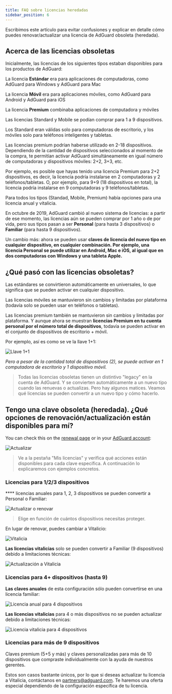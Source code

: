 ```yaml
---
title: FAQ sobre licencias heredadas
sidebar_position: 6
---
```


Escribimos este artículo para evitar confusiones y explicar en detalle cómo puedes renovar/actualizar una licencia de AdGuard obsoleta (heredada).

## Acerca de las licencias obsoletas

Inicialmente, las licencias de los siguientes tipos estaban disponibles para los productos de AdGuard:

La licencia **Estándar** era para aplicaciones de computadoras, como AdGuard para Windows y AdGuard para Mac

La licencia **Móvil** era para aplicaciones móviles, como AdGuard para Android y AdGuard para iOS

La licencia **Premium** combinaba aplicaciones de computadora y móviles

Las licencias Standard y Mobile se podían comprar para 1 a 9 dispositivos.

Los Standard eran válidas solo para computadoras de escritorio, y los móviles solo para teléfonos inteligentes y tabletas.

Las licencias premium podrían haberse utilizado en 2-18 dispositivos. Dependiendo de la cantidad de dispositivos seleccionados al momento de la compra, te permitían activar AdGuard simultáneamente en igual número de computadoras y dispositivos móviles: 2+2, 3+3, etc.

Por ejemplo, es posible que hayas tenido una licencia Premium para 2+2 dispositivos, es decir, la licencia podría instalarse en 2 computadoras y 2 teléfonos/tabletas. O, por ejemplo, para 9+9 (18 dispositivos en total), la licencia podría instalarse en 9 computadoras y 9 teléfonos/tabletas.

Para todos los tipos (Standad, Mobile, Premium) había opciones para una licencia anual y vitalicia.

En octubre de 2019, AdGuard cambió al nuevo sistema de licencias: a partir de ese momento, las licencias aún se pueden comprar por 1 año o de por vida, pero sus tipos pasan a ser **Personal** (para hasta 3 dispositivos) o **Familiar** (para hasta 9 dispositivos).

Un cambio más: ahora se pueden usar **claves de licencia del nuevo tipo en cualquier dispositivo, en cualquier combinación. Por ejemplo, una licencia Personal se puede utilizar en Android, Mac e iOS, al igual que en dos computadoras con Windows y una tableta Apple.**

## ¿Qué pasó con las licencias obsoletas?

Las estándares se convirtieron automáticamente en universales, lo que significa que se pueden activar en cualquier dispositivo.

Las licencias móviles se mantuvieron sin cambios y limitadas por plataforma (todavía solo se pueden usar en teléfonos o tabletas).

Las licencias premium también se mantuvieron sin cambios y limitadas por plataforma. Y aunque ahora se muestran **licencias Premium en tu cuenta personal por el número total de dispositivos**, todavía se pueden activar en el conjunto de dispositivos de escritorio + móvil.

Por ejemplo, así es como se ve la llave 1+1:

![Llave 1+1](https://cdn.adtidy.org/public/Adguard/kb/newscreenshots/En/General/legacy-licenses/1.outdatedlicenses_en.png)

*Pero a pesar de la cantidad total de dispositivos (2), se puede activar en 1 computadora de escritorio y 1 dispositivo móvil.*
> Todas las licencias obsoletas tienen un distintivo "legacy" en la cuenta de AdGuard. Y se convierten automáticamente a un nuevo tipo cuando las renuevas o actualizas. Pero hay algunos matices. Veamos qué licencias se pueden convertir a un nuevo tipo y cómo hacerlo.

## Tengo una clave obsoleta (heredada). ¿Qué opciones de renovación/actualización están disponibles para mí?

You can check this on the [renewal page](https://adguard.com/renew.html) or in your [AdGuard account](https://adguardaccount.com/main.html):

![Actualizar](https://cdn.adtidy.org/public/Adguard/kb/newscreenshots/En/General/legacy-licenses/2.switch_en.png)
> Ve a la pestaña "Mis licencias" y verifica qué acciones están disponibles para cada clave específica. A continuación lo explicaremos con ejemplos concretos.

### Licencias para 1/2/3 dispositivos

**** licencias anuales para 1, 2, 3 dispositivos se pueden convertir a Personal o Familiar:

![Actualizar o renovar](https://cdn.adtidy.org/public/Adguard/kb/newscreenshots/En/General/legacy-licenses/3.yearly_en.png)
> Elige en función de cuántos dispositivos necesitas proteger.

En lugar de renovar, puedes cambiar a Vitalicio:

![Vitalicia](https://cdn.adtidy.org/public/Adguard/kb/newscreenshots/En/General/legacy-licenses/4.lifetime_en.png)

**Las licencias vitalicias** solo se pueden convertir a Familiar (9 dispositivos) debido a limitaciones técnicas:

![Actualización a Vitalicia](https://cdn.adtidy.org/public/Adguard/kb/newscreenshots/En/General/legacy-licenses/5.lifetimeupgrade_en.png)

### Licencias para 4+ dispositivos (hasta 9)

**Las claves anuales** de esta configuración sólo pueden convertirse en una licencia familiar:

![Licencia anual para 4 dispositivos](https://cdn.adtidy.org/public/Adguard/kb/newscreenshots/En/General/legacy-licenses/6.yearly4+devices_en.png)

**Las licencias vitalicias** para 4 o más dispositivos no se pueden actualizar debido a limitaciones técnicas:

![Licencia vitalicia para 4 dispositivos](https://cdn.adtidy.org/public/Adguard/kb/newscreenshots/En/General/legacy-licenses/7.lifetime4+devices_en.png)

### Licencias para más de 9 dispositivos

Claves premium (5+5 y más) y claves personalizadas para más de 10 dispositivos que compraste individualmente con la ayuda de nuestros gerentes.

Estos son casos bastante únicos, por lo que si deseas actualizar tu licencia a Vitalicia, contáctanos en partners@adguard.com. Te haremos una oferta especial dependiendo de la configuración específica de tu licencia.
